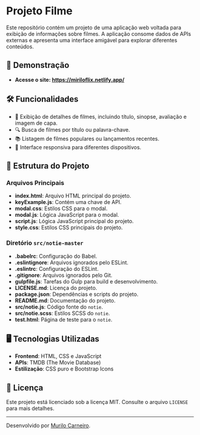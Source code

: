 # Projeto Filme

Este repositório contém um projeto de uma aplicação web voltada para exibição de informações sobre filmes. A aplicação consome dados de APIs externas e apresenta uma interface amigável para explorar diferentes conteúdos.

## 🚀 Demonstração

- **Acesse o site: https://miriloflix.netlify.app/**

## 🛠️ Funcionalidades

- 🎥 Exibição de detalhes de filmes, incluindo título, sinopse, avaliação e imagem de capa.
- 🔍 Busca de filmes por título ou palavra-chave.
- 📚 Listagem de filmes populares ou lançamentos recentes.
- 📱 Interface responsiva para diferentes dispositivos.

## 📂 Estrutura do Projeto

### Arquivos Principais

- **index.html**: Arquivo HTML principal do projeto.
- **keyExample.js**: Contém uma chave de API.
- **modal.css**: Estilos CSS para o modal.
- **modal.js**: Lógica JavaScript para o modal.
- **script.js**: Lógica JavaScript principal do projeto.
- **style.css**: Estilos CSS principais do projeto.

### Diretório `src/notie-master`

- **.babelrc**: Configuração do Babel.
- **.eslintignore**: Arquivos ignorados pelo ESLint.
- **.eslintrc**: Configuração do ESLint.
- **.gitignore**: Arquivos ignorados pelo Git.
- **gulpfile.js**: Tarefas do Gulp para build e desenvolvimento.
- **LICENSE.md**: Licença do projeto.
- **package.json**: Dependências e scripts do projeto.
- **README.md**: Documentação do projeto.
- **src/notie.js**: Código fonte do `notie`.
- **src/notie.scss**: Estilos SCSS do `notie`.
- **test.html**: Página de teste para o `notie`.

## 🖥️ Tecnologias Utilizadas

- **Frontend**: HTML, CSS e JavaScript
- **APIs**: TMDB (The Movie Database)
- **Estilização**: CSS puro e Bootstrap Icons

## 📄 Licença

Este projeto está licenciado sob a licença MIT. Consulte o arquivo `LICENSE` para mais detalhes.

---

Desenvolvido por [Murilo Carneiro](https://github.com/murilpcarneiro).
